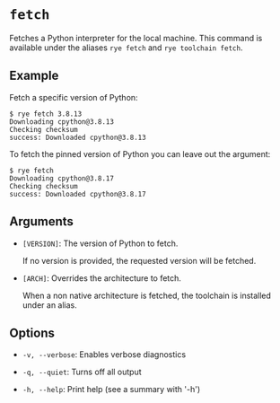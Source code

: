 # `fetch`

Fetches a Python interpreter for the local machine.  This command is
available under the aliases `rye fetch` and `rye toolchain fetch`.

## Example

Fetch a specific version of Python:

```
$ rye fetch 3.8.13
Downloading cpython@3.8.13
Checking checksum
success: Downloaded cpython@3.8.13
```

To fetch the pinned version of Python you can leave out the argument:

```
$ rye fetch
Downloading cpython@3.8.17
Checking checksum
success: Downloaded cpython@3.8.17
```

## Arguments

* `[VERSION]`: The version of Python to fetch.

    If no version is provided, the requested version will be fetched.

* `[ARCH]`: Overrides the architecture to fetch.

    When a non native architecture is fetched, the toolchain is installed under an alias.
    
## Options

* `-v, --verbose`: Enables verbose diagnostics

* `-q, --quiet`: Turns off all output

* `-h, --help`: Print help (see a summary with '-h')